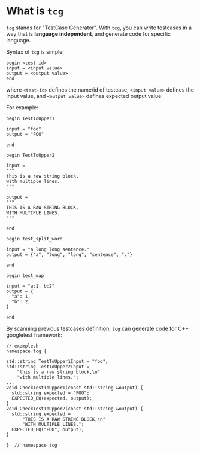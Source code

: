 # What is `tcg`

`tcg` stands for "TestCase Generator". With `tcg`, you can write testcases in a way that is **language independent**, and generate code for specific language.

Syntax of `tcg` is simple:

```
begin <test-id>
input = <input value>
output = <output value>
end
```
where `<test-id>` defines the name/id of testcase, `<input value>` defines the input value, and `<output value>` defines expected output value.

For example:

```
begin TestToUpper1

input = "foo"
output = "FOO"

end

begin TestToUpper2

input =
"""
this is a raw string block,
with multiple lines.
"""

output =
"""
THIS IS A RAW STRING BLOCK,
WITH MULTIPLE LINES.
"""

end

begin test_split_word

input = "a long long sentence."
output = {"a", "long", "long", "sentence", "."}

end

begin test_map

input = "a:1, b:2"
output = {
  "a": 1,
  "b": 2,
}

end
```

By scanning previous testcases definition, `tcg` can generate code for C++ googletest framework:

```
// example.h
namespace tcg {

std::string TestToUpper1Input = "foo";
std::string TestToUpper2Input =
    "this is a raw string block,\n"
    "with multiple lines.";
...
void CheckTestToUpper1(const std::string &output) {
  std::string expected = "FOO";
  EXPECTED_EQ(expected, output);
}
void CheckTestToUpper2(const std::string &output) {
  std::string expected =
      "THIS IS A RAW STRING BLOCK,\n"
      "WITH MULTIPLE LINES.";
  EXPECTED_EQ("FOO", output);
}

}  // namespace tcg
```
